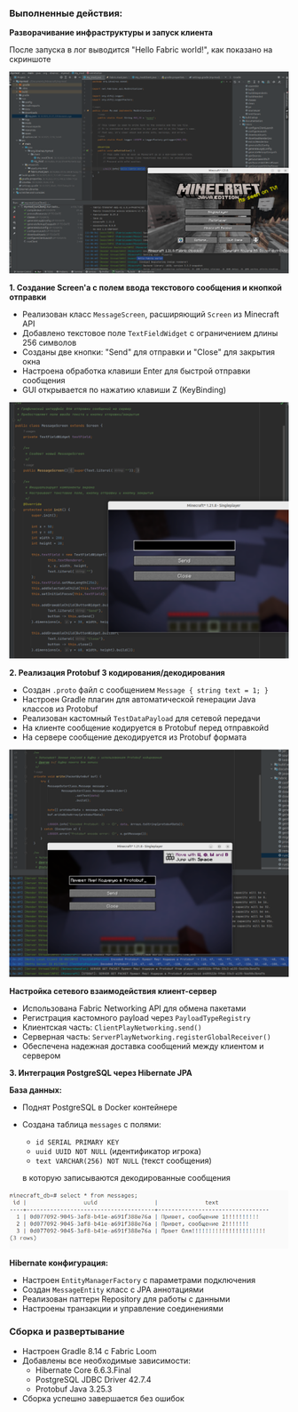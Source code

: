 ### Выполненные действия:

**Разворачивание инфраструктуры и запуск клиента**

После запуска в лог выводится "Hello Fabric world!", как показано на скриншоте

![runClient](img/runClient.png "runClient")


**1. Создание Screen'а с полем ввода текстового сообщения и кнопкой отправки**

- Реализован класс `MessageScreen`, расширяющий `Screen` из Minecraft API
- Добавлено текстовое поле `TextFieldWidget` с ограничением длины 256 символов
- Созданы две кнопки: "Send" для отправки и "Close" для закрытия окна
- Настроена обработка клавиши Enter для быстрой отправки сообщения
- GUI открывается по нажатию клавиши Z (KeyBinding)


![messageScreen](img/messageScreen.png "messageScreen")

**2. Реализация Protobuf 3 кодирования/декодирования**

- Создан `.proto` файл с сообщением `Message { string text = 1; }`
- Настроен Gradle плагин для автоматической генерации Java классов из Protobuf
- Реализован кастомный `TestDataPayload` для сетевой передачи
- На клиенте сообщение кодируется в Protobuf перед отправкойd
- На сервере сообщение декодируется из Protobuf формата

![Protobuf](img/Protobuf.png "Protobuf")

**Настройка сетевого взаимодействия клиент-сервер**

- Использована Fabric Networking API для обмена пакетами
- Регистрация кастомного payload через `PayloadTypeRegistry`
- Клиентская часть: `ClientPlayNetworking.send()`
- Серверная часть: `ServerPlayNetworking.registerGlobalReceiver()`
- Обеспечена надежная доставка сообщений между клиентом и сервером

**3. Интеграция PostgreSQL через Hibernate JPA**

**База данных:**
- Поднят PostgreSQL в Docker контейнере

- Создана таблица `messages` с полями:
  - `id SERIAL PRIMARY KEY`
  - `uuid UUID NOT NULL` (идентификатор игрока)
  - `text VARCHAR(256) NOT NULL` (текст сообщения)
  
  в которую записываются декодированные сообщения

![sql](img/sql.png "sql")

**Hibernate конфигурация:**
- Настроен `EntityManagerFactory` с параметрами подключения
- Создан `MessageEntity` класс с JPA аннотациями
- Реализован паттерн Repository для работы с данными
- Настроены транзакции и управление соединениями

### Сборка и развертывание

- Настроен Gradle 8.14 с Fabric Loom
- Добавлены все необходимые зависимости:
  - Hibernate Core 6.6.3.Final
  - PostgreSQL JDBC Driver 42.7.4  
  - Protobuf Java 3.25.3
- Сборка успешно завершается без ошибок


